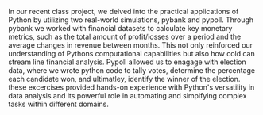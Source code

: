  In our recent class project, we delved into the practical applications of Python by utilizing two real-world simulations, pybank and pypoll. Through pybank we worked with
financial datasets to calculate key monetary metrics, such as the total amount of profit/losses over a period and the average changes in revenue between months. This not
only reinforced our understanding of Pythons computational capabilities but also how cold can stream line financial analysis. Pypoll allowed us to enagage with election
data, where we wrote python code to tally votes, determine the percentage each candidate won, and ultimatley, identify the winner of the election. these excercises
provided hands-on experience with Python's versatility in data analysis and its powerful role in automating and simpifying complex tasks within different domains.

